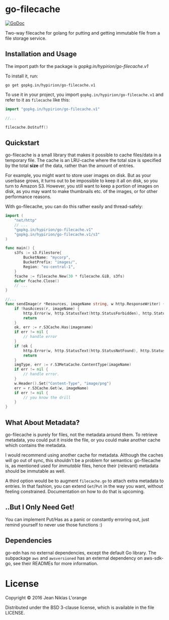 # go-filecache

[![GoDoc](https://godoc.org/gopkg.in/hypirion/go-filecache.v1?status.svg)](https://godoc.org/gopkg.in/hypirion/go-filecache.v1)

Two-way filecache for golang for putting and getting immutable file from a
file storage service.

## Installation and Usage

The import path for the package is _gopkg.in/hypirion/go-filecache.v1_

To install it, run:

```shell
go get gopkg.in/hypirion/go-filecache.v1
```

To use it in your project, you import `gopkg.in/hypirion/go-filecache.v1` and
refer to it as `filecache` like this:

```go
import "gopkg.in/hypirion/go-filecache.v1"

//...

filecache.DoStuff()
```

## Quickstart

go-filecache is a small library that makes it possible to cache files/data in a
temporary file. The cache is an LRU-cache where the total size is specified by
the total **size** of the data, rather than the amount of entries.

For example, you might want to store user images on disk. But as your userbase
grows, it turns out to be impossible to keep it all on disk, so you turn to
Amazon S3. However, you still want to keep a portion of images on disk, as you
may want to make thumbnails etc. of the images, or for other performance
reasons.

With go-filecache, you can do this rather easily and thread-safely:

```go
import (
    "net/http"
    // ...
    "gopkg.in/hypirion/go-filecache.v1"
    "gopkg.in/hypirion/go-filecache.v1/s3"
)

func main() {
    s3fs := s3.Filestore{
        BucketName: "mycorp",
        BucketPrefix: "images/",
        Region: "eu-central-1",
    }
    fcache := filecache.New(30 * filecache.GiB, s3fs)
    defer fcache.Close()
    // ...
}

//...
func sendImage(r *Resources, imageName string, w http.ResponseWriter) {
    if !hasAccess(r, imageName) {
        http.Error(w, http.StatusText(http.StatusForbidden), http.StatusForbidden)
        return
    }
    ok, err := r.S3Cache.Has(imagename)
    if err != nil {
        // handle error
    }
    if !ok {
        http.Error(w, http.StatusText(http.StatusNotFound), http.StatusNotFound)
        return
    }
    imgType, err := r.S3MetaCache.ContentType(imageName)
    if err != nil {
        // handle error.
    }
    w.Header().Set("Content-Type", "image/png")
    err = r.S3Cache.Get(w, imageName)
    if err != nil {
        // you know the drill
    }
}
```

## What About Metadata?

go-filecache is purely for files, not the metadata around them. To retrieve
metadata, you could put it inside the file, or you could make another cache
which contains the metadata.

I would recommend using another cache for metadata. Although the caches will go
out of sync, this shouldn't be a problem for semantics: go-filecache is, as
mentioned used for _immutable_ files, hence their (relevant) metadata should be
immutable as well.

A third option would be to augment `filecache.go` to attach extra metadata to
entries. In that fashion, you can extend `Get`/`Put` in the way you want,
without feeling constrained. Documentation on how to do that is upcoming.

## ..But I Only Need Get!

You can implement Put/Has as a panic or constantly erroring out, just remind
yourself to never use those functions :)

## Dependencies

go-edn has no external dependencies, except the default Go library. The
subpackage `aws` and `awsversioned` has an external dependency on aws-sdk-go,
see their READMEs for more information.

# License

Copyright © 2016 Jean Niklas L'orange

Distributed under the BSD 3-clause license, which is available in the file
LICENSE.
